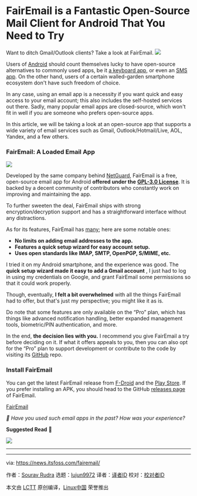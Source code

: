 [#]: subject: "FairEmail is a Fantastic Open-Source Mail Client for Android That You Need to Try"
[#]: via: "https://news.itsfoss.com/fairemail/"
[#]: author: "Sourav Rudra https://news.itsfoss.com/author/sourav/"
[#]: collector: "lujun9972/lctt-scripts-1705972010"
[#]: translator: " "
[#]: reviewer: " "
[#]: publisher: " "
[#]: url: " "

FairEmail is a Fantastic Open-Source Mail Client for Android That You Need to Try
======
Want to ditch Gmail/Outlook clients? Take a look at FairEmail.
[![][1]][2]

Users of [Android][3] should count themselves lucky to have open-source alternatives to commonly used apps, be it [a keyboard app][4], or even an [SMS app][5]. On the other hand, users of a certain walled-garden smartphone ecosystem don't have such freedom of choice.

In any case, using an email app is a necessity if you want quick and easy access to your email account; this also includes the self-hosted services out there. Sadly, many popular email apps are closed-source, which won't fit in well if you are someone who prefers open-source apps.

In this article, we will be taking a look at an open-source app that supports a wide variety of email services such as Gmail, Outlook/Hotmail/Live, AOL, Yandex, and a few others.

### FairEmail: A Loaded Email App

![][6]

Developed by the same company behind [NetGuard][7], FairEmail is a free, open-source email app for Android **offered under the** [**GPL-3.0 License**][8]. It is backed by a decent community of contributors who constantly work on improving and maintaining the app.

To further sweeten the deal, FairEmail ships with strong encryption/decryption support and has a straightforward interface without any distractions.

As for its features, FairEmail has [many][9]; here are some notable ones:

  * **No limits on adding email addresses to the app.**
  * **Features a quick setup wizard for easy account setup.**
  * **Uses open standards like IMAP, SMTP, OpenPGP, S/MIME, etc.**



I tried it on my Android smartphone, and the experience was good. The **quick setup wizard made it easy to add a Gmail account** , I just had to log in using my credentials on Google, and grant FairEmail some permissions so that it could work properly.

Though, eventually, **I felt a bit overwhelmed** with all the things FairEmail had to offer, but that's just my perspective; you might like it as is.

Do note that some features are only available on the “Pro” plan, which has things like advanced notification handling, better expanded management tools, biometric/PIN authentication, and more.

In the end, **the decision lies with you.** I recommend you give FairEmail a try before deciding on it. If what it offers appeals to you, then you can also opt for the “Pro” plan to support development or contribute to the code by visiting its [GitHub][10] repo.

### Install FairEmail

You can get the latest FairEmail release from [F-Droid][11] and the [Play Store][12]. If you prefer installing an APK, you should head to the GitHub [releases page][13] of FairEmail.

[FairEmail][12]

_💬 Have you used such email apps in the past? How was your experience?_

**Suggested Read** 📖

![][14]

* * *

--------------------------------------------------------------------------------

via: https://news.itsfoss.com/fairemail/

作者：[Sourav Rudra][a]
选题：[lujun9972][b]
译者：[译者ID](https://github.com/译者ID)
校对：[校对者ID](https://github.com/校对者ID)

本文由 [LCTT](https://github.com/LCTT/TranslateProject) 原创编译，[Linux中国](https://linux.cn/) 荣誉推出

[a]: https://news.itsfoss.com/author/sourav/
[b]: https://github.com/lujun9972
[1]: https://news.itsfoss.com/assets/images/pikapods-banner-v3.webp
[2]: https://www.pikapods.com/?utm_campaign=banner-2024-05&utm_source=itsfoss
[3]: https://www.android.com/
[4]: https://news.itsfoss.com/simple-keyboard-android/
[5]: https://news.itsfoss.com/quik-sms-app/
[6]: https://news.itsfoss.com/content/images/2024/09/FairEmail.jpg
[7]: https://news.itsfoss.com/netguard/
[8]: https://www.gnu.org/licenses/gpl-3.0.en.html
[9]: https://email.faircode.eu/#:~:text=and%20Microsoft%20ActiveSync.-,Main%20features,-Fully%20featured
[10]: https://github.com/M66B/FairEmail
[11]: https://f-droid.org/en/packages/eu.faircode.email/
[12]: https://play.google.com/store/apps/details?id=eu.faircode.email
[13]: https://github.com/M66B/FairEmail/releases
[14]: https://news.itsfoss.com/content/images/size/w256h256/2022/08/android-chrome-192x192.png
